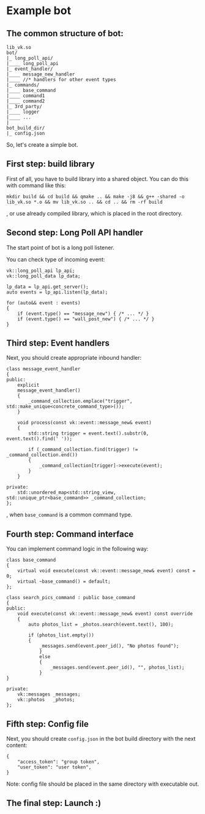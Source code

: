 # Example bot

## The common structure of bot:
```
lib_vk.so
bot/
|_ long_poll_api/
|____ long_poll_api
|_ event_handler/
|____ message_new_handler
|____ //* handlers for other event types
|_ commands/
|____ base_command
|____ command1
|____ command2
|_ 3rd_party/
|____ logger
|____ ...
|
bot_build_dir/
|_ config.json
```

So, let's create a simple bot.

## First step: build library

First of all, you have to build library into a shared object.
You can do this with command like this:
```
mkdir build && cd build && qmake .. && make -j8 && g++ -shared -o lib_vk.so *.o && mv lib_vk.so .. && cd .. && rm -rf build
```
, or use already compiled library, which is placed in the root directory.

## Second step: Long Poll API handler

The start point of bot is a long poll listener.

You can check type of incoming event:
```
vk::long_poll_api lp_api;
vk::long_poll_data lp_data;

lp_data = lp_api.get_server();
auto events = lp_api.listen(lp_data);

for (auto&& event : events)
{
	if (event.type() == "message_new") { /* ... */ }
	if (event.type() == "wall_post_new") { /* ... */ }
}
```

## Third step: Event handlers

Next, you should create appropriate inbound handler:

```
class message_event_handler
{
public:
	explicit
	message_event_handler()
	{
		_command_collection.emplace("trigger", std::make_unique<concrete_command_type>());
	}

	void process(const vk::event::message_new& event)
	{
		std::string trigger = event.text().substr(0, event.text().find(' '));

		if (_command_collection.find(trigger) != _command_collection.end())
		{
			_command_collection[trigger]->execute(event);
		}
	}

private:
	std::unordered_map<std::string_view, std::unique_ptr<base_command>> _command_collection;
};
```
, when `base_command` is a common command type.

## Fourth step: Command interface

You can implement command logic in the following way:

```
class base_command
{
	virtual void execute(const vk::event::message_new& event) const = 0;
	virtual ~base_command() = default;
};
```

```
class search_pics_command : public base_command
{
public:
 	void execute(const vk::event::message_new& event) const override
 	{
  		auto photos_list = _photos.search(event.text(), 100);

		if (photos_list.empty())
		{
			_messages.send(event.peer_id(), "No photos found");
    		}
    		else
    		{
      			_messages.send(event.peer_id(), "", photos_list);
    		}
}

private:
    vk::messages _messages;
    vk::photos   _photos;
};
```

## Fifth step: Config file

Next, you should create `config.json` in the bot build directory with the next content:
```
{
	"access_token": "group token",
	"user_token": "user token",
}
```

Note: config file should be placed in the same directory with executable out.

## The final step: Launch :)
